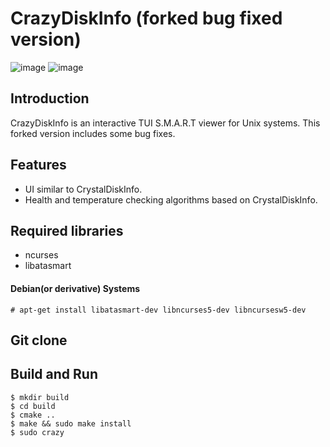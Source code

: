 # CrazyDiskInfo (forked bug fixed version)
![image](https://user-images.githubusercontent.com/32232575/151078336-b265c576-40c6-46ae-8860-5c5edba09e36.png)
![image](https://user-images.githubusercontent.com/32232575/151077417-f466a556-b543-44bb-8c6b-79f978920794.png)

## Introduction
CrazyDiskInfo is an interactive TUI S.M.A.R.T viewer for Unix systems.
This forked version includes some bug fixes.

## Features
* UI similar to CrystalDiskInfo.
* Health and temperature checking algorithms based on CrystalDiskInfo.

## Required libraries
* ncurses
* libatasmart

#### Debian(or derivative) Systems
```
# apt-get install libatasmart-dev libncurses5-dev libncursesw5-dev
```

## Git clone


## Build and Run
```
$ mkdir build
$ cd build
$ cmake ..
$ make && sudo make install
$ sudo crazy
```
